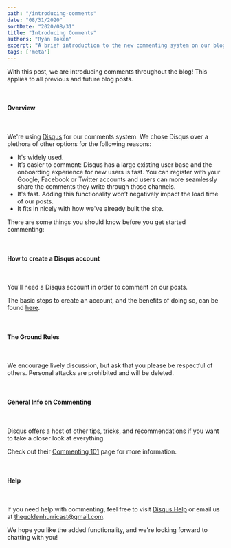 ```yaml
---
path: "/introducing-comments"
date: "08/31/2020"
sortDate: "2020/08/31"
title: "Introducing Comments"
authors: "Ryan Token"
excerpt: "A brief introduction to the new commenting system on our blog"
tags: ['meta']
---
```


With this post, we are introducing comments throughout the blog! This applies to all previous and future blog posts.

<br />

#### Overview

<br />

We're using [Disqus](https://disqus.com) for our comments system. We chose Disqus over a plethora of other options for the following reasons:

- It's widely used.
- It’s easier to comment: Disqus has a large existing user base and the onboarding experience for new users is fast. You can register with your Google, Facebook or Twitter accounts and users can more seamlessly share the comments they write through those channels.
- It's fast. Adding this functionality won’t negatively impact the load time of our posts.
- It fits in nicely with how we've already built the site.

There are some things you should know before you get started commenting:

<br />

#### How to create a Disqus account

<br />

You'll need a Disqus account in order to comment on our posts.

The basic steps to create an account, and the benefits of doing so, can be found [here](https://help.disqus.com/en/articles/1717153-registering-a-commenter-account).

<br />

#### The Ground Rules

<br />

We encourage lively discussion, but ask that you please be respectful of others. Personal attacks are prohibited and will be deleted.

<br />

#### General Info on Commenting

<br />

Disqus offers a host of other tips, tricks, and recommendations if you want to take a closer look at everything.

Check out their [Commenting 101](https://help.disqus.com/en/articles/1717075-commenting-101) page for more information.

<br />

#### Help

<br />

If you need help with commenting, feel free to visit [Disqus Help](https://help.disqus.com/en/) or email us at [thegoldenhurricast@gmail.com](mailto:thegoldenhurricast@gmail.com).

We hope you like the added functionality, and we're looking forward to chatting with you!